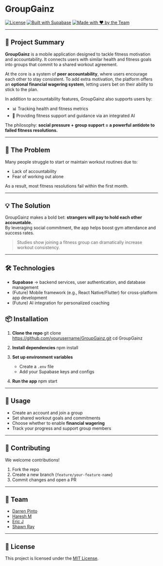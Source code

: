 # GroupGainz

[![License](https://img.shields.io/badge/license-MIT-blue.svg)](LICENSE)
[![Built with Supabase](https://img.shields.io/badge/Built%20with-Supabase-3ECF8E?logo=supabase&logoColor=white)](https://supabase.com/)
[![Made with ❤️ by the Team](https://img.shields.io/badge/Made%20with-%E2%9D%A4-red)](#team)

---

## 📖 Project Summary
**GroupGainz** is a mobile application designed to tackle fitness motivation and accountability. It connects users with similar health and fitness goals into groups that commit to a shared workout agreement.  

At the core is a system of **peer accountability**, where users encourage each other to stay consistent. To add extra motivation, the platform offers an **optional financial wagering system**, letting users bet on their ability to stick to the plan.  

In addition to accountability features, GroupGainz also supports users by:
- 📊 Tracking health and fitness metrics  
- 🤖 Providing fitness support and guidance via an integrated AI  

The philosophy: **social pressure + group support = a powerful antidote to failed fitness resolutions.**

---

## 🚨 The Problem
Many people struggle to start or maintain workout routines due to:
- Lack of accountability  
- Fear of working out alone  

As a result, most fitness resolutions fail within the first month.  

---

## 💡 The Solution
GroupGainz makes a bold bet: **strangers will pay to hold each other accountable.**  
By leveraging social commitment, the app helps boost gym attendance and success rates.  

> Studies show joining a fitness group can dramatically increase workout consistency.

---

## 🛠️ Technologies
- **Supabase** → backend services, user authentication, and database management  
- (Future) Mobile framework (e.g., React Native/Flutter) for cross-platform app development  
- (Future) AI integration for personalized coaching  

## 📦 Installation

1. **Clone the repo**
   git clone https://github.com/yourusername/GroupGainz.git
   cd GroupGainz

2. **Install dependencies**
   npm install

3. **Set up environment variables**
   - Create a `.env` file
   - Add your Supabase keys and configs

4. **Run the app**
   npm start

---

## 🚀 Usage
- Create an account and join a group  
- Set shared workout goals and commitments  
- Choose whether to enable **financial wagering**  
- Track your progress and support group members  

---

## 🤝 Contributing
We welcome contributions!  
1. Fork the repo  
2. Create a new branch (`feature/your-feature-name`)  
3. Commit changes and open a PR  

---

## 👥 Team
- [Darren Pinto](https://github.com/darrenpintoo)  
- [Haresh M](https://github.com/Hef50)  
- [Eric J](https://github.com/Maoric2018)  
- [Shawn Ray](https://github.com/Codingwithshawnyt)  

---

## 📄 License
This project is licensed under the [MIT License](LICENSE).  

